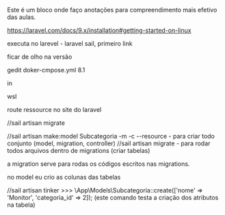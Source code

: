 

Este é um bloco onde faço anotações para compreendimento mais efetivo das aulas.


https://laravel.com/docs/9.x/installation#getting-started-on-linux

executa no larevel - laravel sail, primeiro link

ficar de olho na versão


gedit doker-cmpose.yml                                                      8.1


in


wsl


route ressource no site do laravel











//sail artisan migrate



//sail artisan make:model Subcategoria -m -c --resource  - para criar todo conjunto (model, migration, controller)
//sail artisan migrate - para rodar todos arquivos dentro de migrations (criar tabelas)


a migration serve para rodas os códigos escritos nas migrations.

no model eu crio as colunas das tabelas

//sail artisan tinker                 >>> \App\Models\Subcategoria::create(['nome' => 'Monitor', 'categoria_id' => 2]);  (este comando testa a criação dos atributos na tabela)

